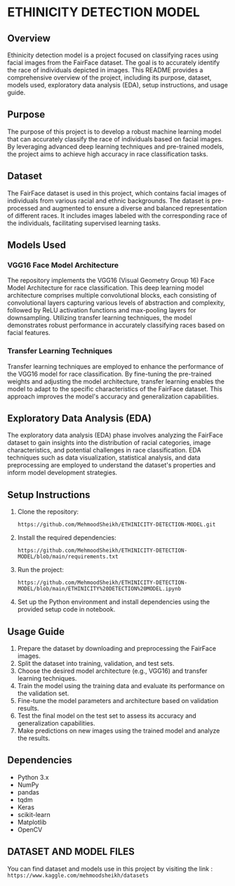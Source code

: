 # ETHINICITY DETECTION MODEL


## Overview

Ethinicity detection model is a project focused on classifying races using facial images from the FairFace dataset. The goal is to accurately identify the race of individuals depicted in images. This README provides a comprehensive overview of the project, including its purpose, dataset, models used, exploratory data analysis (EDA), setup instructions, and usage guide.

## Purpose

The purpose of this project is to develop a robust machine learning model that can accurately classify the race of individuals based on facial images. By leveraging advanced deep learning techniques and pre-trained models, the project aims to achieve high accuracy in race classification tasks.

## Dataset

The FairFace dataset is used in this project, which contains facial images of individuals from various racial and ethnic backgrounds. The dataset is pre-processed and augmented to ensure a diverse and balanced representation of different races. It includes images labeled with the corresponding race of the individuals, facilitating supervised learning tasks.

## Models Used

### VGG16 Face Model Architecture

The repository implements the VGG16 (Visual Geometry Group 16) Face Model Architecture for race classification. This deep learning model architecture comprises multiple convolutional blocks, each consisting of convolutional layers capturing various levels of abstraction and complexity, followed by ReLU activation functions and max-pooling layers for downsampling. Utilizing transfer learning techniques, the model demonstrates robust performance in accurately classifying races based on facial features.

### Transfer Learning Techniques

Transfer learning techniques are employed to enhance the performance of the VGG16 model for race classification. By fine-tuning the pre-trained weights and adjusting the model architecture, transfer learning enables the model to adapt to the specific characteristics of the FairFace dataset. This approach improves the model's accuracy and generalization capabilities.

## Exploratory Data Analysis (EDA)

The exploratory data analysis (EDA) phase involves analyzing the FairFace dataset to gain insights into the distribution of racial categories, image characteristics, and potential challenges in race classification. EDA techniques such as data visualization, statistical analysis, and data preprocessing are employed to understand the dataset's properties and inform model development strategies.


## Setup Instructions

1. Clone the repository:

   `https://github.com/MehmoodSheikh/ETHINICITY-DETECTION-MODEL.git`

2. Install the required dependencies:

    `https://github.com/MehmoodSheikh/ETHINICITY-DETECTION-MODEL/blob/main/requirements.txt`

3. Run the project:

   `https://github.com/MehmoodSheikh/ETHINICITY-DETECTION-MODEL/blob/main/ETHINICITY%20DETECTION%20MODEL.ipynb`

4. Set up the Python environment and install dependencies using the provided setup code in notebook.

## Usage Guide

1. Prepare the dataset by downloading and preprocessing the FairFace images.
2. Split the dataset into training, validation, and test sets.
3. Choose the desired model architecture (e.g., VGG16) and transfer learning techniques.
4. Train the model using the training data and evaluate its performance on the validation set.
5. Fine-tune the model parameters and architecture based on validation results.
6. Test the final model on the test set to assess its accuracy and generalization capabilities.
7. Make predictions on new images using the trained model and analyze the results.

## Dependencies

- Python 3.x
- NumPy
- pandas
- tqdm
- Keras
- scikit-learn
- Matplotlib
- OpenCV

## DATASET AND MODEL FILES

You can find dataset and models use in this project by visiting the link :
`https://www.kaggle.com/mehmoodsheikh/datasets`
